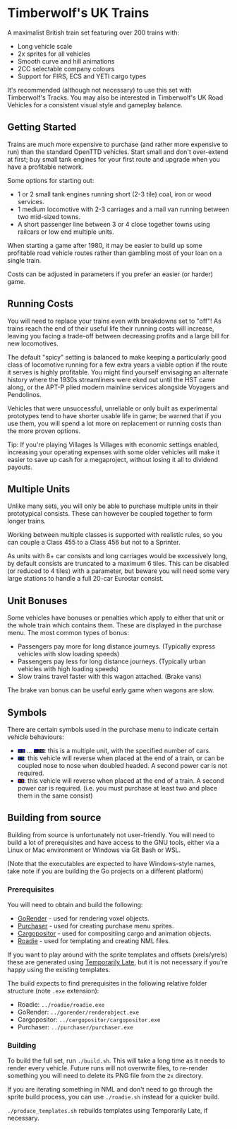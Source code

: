 # Timberwolf's UK Trains

A maximalist British train set featuring over 200 trains with:

- Long vehicle scale
- 2x sprites for all vehicles
- Smooth curve and hill animations
- 2CC selectable company colours
- Support for FIRS, ECS and YETI cargo types

It's recommended (although not necessary) to use this set with
Timberwolf's Tracks. You may also be interested in Timberwolf's
UK Road Vehicles for a consistent visual style and gameplay
balance.

## Getting Started

Trains are much more expensive to purchase (and rather more 
expensive to run) than the standard OpenTTD vehicles. Start
small and don't over-extend at first; buy small tank engines
for your first route and upgrade when you have a profitable
network.

Some options for starting out:

- 1 or 2 small tank engines running short (2-3 tile) coal,
  iron or wood services.
- 1 medium locomotive with 2-3 carriages and a mail van
  running between two mid-sized towns. 
- A short passenger line between 3 or 4 close together
  towns using railcars or low end multiple units.

When starting a game after 1980, it may be easier to build
up some profitable road vehicle routes rather than gambling
most of your loan on a single train.

Costs can be adjusted in parameters if you prefer an easier
(or harder) game.

## Running Costs

You will need to replace your trains even with breakdowns
set to "off"! As trains reach the end of their useful life
their running costs will increase, leaving you facing a
trade-off between decreasing profits and a large bill for
new locomotives.

The default "spicy" setting is balanced to make keeping
a particularly good class of locomotive running for a few
extra years a viable option if the route it serves is
highly profitable. You might find yourself envisaging an
alternate history where the 1930s streamliners were eked
out until the HST came along, or the APT-P plied modern
mainline services alongside Voyagers and Pendolinos.

Vehicles that were unsuccessful, unreliable or only built
as experimental prototypes tend to have shorter usable
life in game; be warned that if you use them, you will
spend a lot more on replacement or running costs than
the more proven options.

Tip: If you're playing Villages Is Villages with economic
settings enabled, increasing your operating expenses with
some older vehicles will make it easier to save up cash
for a megaproject, without losing it all to dividend
payouts.

## Multiple Units

Unlike many sets, you will only be able to purchase
multiple units in their prototypical consists. These
can however be coupled together to form longer trains.

Working between multiple classes is supported with 
realistic rules, so you can couple a Class 455 to a 
Class 456 but not to a Sprinter.

As units with 8+ car consists and long carriages would
be excessively long, by default consists are truncated
to a maximum 6 tiles. This can be disabled (or reduced
to 4 tiles) with a parameter, but beware you will need
some very large stations to handle a full 20-car
Eurostar consist.

## Unit Bonuses

Some vehicles have bonuses or penalties which apply to
either that unit or the whole train which contains them.
These are displayed in the purchase menu. The most common
types of bonus:

* Passengers pay more for long distance journeys.
  (Typically express vehicles with slow loading speeds)
* Passengers pay less for long distance journeys.
  (Typically urban vehicles with high loading speeds)
* Slow trains travel faster with this wagon attached.
  (Brake vans)

The brake van bonus can be useful early game when wagons
are slow.

## Symbols

There are certain symbols used in the purchase menu to
indicate certain vehicle behaviours:

* ![x1.](purchase_sprites/x1.png) ... ![x20.](purchase_sprites/x20.png): this is a multiple unit, with the specified
            number of cars.
* ![green angle brackets.](purchase_sprites/double_headed.png): this vehicle will reverse when placed at
              the end of a train, or can be coupled
              nose to nose when doubled headed. A
              second power car is not required.
* ![orange angle brackets.](purchase_sprites/second_power_car.png): this vehicle will reverse when placed at
               the end of a train. A second power car is
               required. (i.e. you must purchase at
               least two and place them in the same
               consist)

## Building from source

Building from source is unfortunately not user-friendly. You will need to build a lot of prerequisites and
have access to the GNU tools, either via a Linux or Mac environment or Windows via Git Bash or WSL.

(Note that the executables are expected to have Windows-style names, take note if you are building the
Go projects on a different platform)

### Prerequisites

You will need to obtain and build the following:

* [GoRender](https://github.com/mattkimber/gorender) - used for rendering voxel objects.
* [Purchaser](https://github.com/mattkimber/purchaser) - used for creating purchase menu sprites.
* [Cargopositor](https://github.com/mattkimber/cargopositor) - used for compositiing cargo and animation objects.
* [Roadie](https://github.com/mattkimber/roadie) - used for templating and creating NML files.

If you want to play around with the sprite templates and offsets (xrels/yrels) these are generated using
[Temporarily Late](https://github.com/mattkimber/temporarily_late), but it is not necessary if you're
happy using the existing templates. 

The build expects to find prerequisites in the following relative folder structure (note `.exe` extension):

* Roadie: `../roadie/roadie.exe`
* GoRender: `../gorender/renderobject.exe`
* Cargopositor: `../cargopositor/cargopositor.exe`
* Purchaser: `../purchaser/purchaser.exe`

### Building

To build the full set, run `./build.sh`. This will take a long time as it needs to render every vehicle.
Future runs will not overwrite files, to re-render something you will need to delete its PNG file from
the `2x` directory.

If you are iterating something in NML and don't need to go through the sprite build process, you can
use `./roadie.sh` instead for a quicker build.

`./produce_templates.sh` rebuilds templates using Temporarily Late, if necessary.